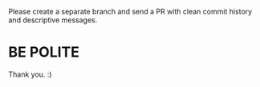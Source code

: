 Please create a separate branch and send a PR with clean commit history and descriptive messages.

# BE POLITE

Thank you. :)
